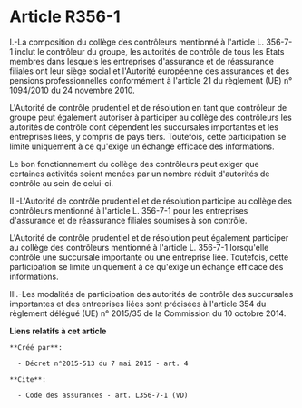 # Article R356-1

I.-La composition du collège des contrôleurs mentionné à l'article L. 356-7-1 inclut le contrôleur du groupe, les autorités
de contrôle de tous les Etats membres dans lesquels les entreprises d'assurance et de réassurance filiales ont leur siège
social et l'Autorité européenne des assurances et des pensions professionnelles conformément à l'article 21 du règlement (UE)
n° 1094/2010 du 24 novembre 2010. 

L'Autorité de contrôle prudentiel et de résolution en tant que contrôleur de groupe peut également autoriser à participer au
collège des contrôleurs les autorités de contrôle dont dépendent les succursales importantes et les entreprises liées, y
compris de pays tiers. Toutefois, cette participation se limite uniquement à ce qu'exige un échange efficace des
informations. 

Le bon fonctionnement du collège des contrôleurs peut exiger que certaines activités soient menées par un nombre réduit
d'autorités de contrôle au sein de celui-ci. 

II.-L'Autorité de contrôle prudentiel et de résolution participe au collège des contrôleurs mentionné à l'article L. 356-7-1
pour les entreprises d'assurance et de réassurance filiales soumises à son contrôle. 

L'Autorité de contrôle prudentiel et de résolution peut également participer au collège des contrôleurs mentionné à l'article
L. 356-7-1 lorsqu'elle contrôle une succursale importante ou une entreprise liée. Toutefois, cette participation se limite
uniquement à ce qu'exige un échange efficace des informations. 

III.-Les modalités de participation des autorités de contrôle des succursales importantes et des entreprises liées sont
précisées à l'article 354 du règlement délégué (UE) n° 2015/35 de la Commission du 10 octobre 2014.

**Liens relatifs à cet article**

	**Créé par**:

	  - Décret n°2015-513 du 7 mai 2015 - art. 4

	**Cite**:

	  - Code des assurances - art. L356-7-1 (VD)
